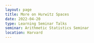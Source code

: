 ```yaml
---
layout: page
title: More on Hurwitz Spaces
date: 2022-04-20
type: Learning Seminar Talks
seminar: Arithmetic Statistics Seminar
location: Harvard
---
```

